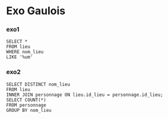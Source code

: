 # Exo Gaulois
### exo1
```
SELECT *
FROM lieu
WHERE nom_lieu
LIKE '%um'
```

### exo2
```
SELECT DISTINCT nom_lieu
FROM lieu 
INNER JOIN personnage ON lieu.id_lieu = personnage.id_lieu;
SELECT COUNT(*)
FROM personnage
GROUP BY nom_lieu
```